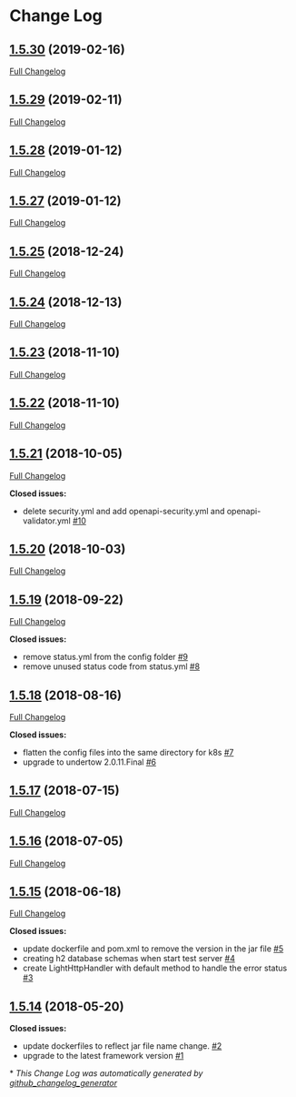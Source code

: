 # Change Log

## [1.5.30](https://github.com/networknt/light-tokenization/tree/1.5.30) (2019-02-16)
[Full Changelog](https://github.com/networknt/light-tokenization/compare/1.5.29...1.5.30)

## [1.5.29](https://github.com/networknt/light-tokenization/tree/1.5.29) (2019-02-11)
[Full Changelog](https://github.com/networknt/light-tokenization/compare/1.5.28...1.5.29)

## [1.5.28](https://github.com/networknt/light-tokenization/tree/1.5.28) (2019-01-12)
[Full Changelog](https://github.com/networknt/light-tokenization/compare/1.5.27...1.5.28)

## [1.5.27](https://github.com/networknt/light-tokenization/tree/1.5.27) (2019-01-12)
[Full Changelog](https://github.com/networknt/light-tokenization/compare/1.5.25...1.5.27)

## [1.5.25](https://github.com/networknt/light-tokenization/tree/1.5.25) (2018-12-24)
[Full Changelog](https://github.com/networknt/light-tokenization/compare/1.5.24...1.5.25)

## [1.5.24](https://github.com/networknt/light-tokenization/tree/1.5.24) (2018-12-13)
[Full Changelog](https://github.com/networknt/light-tokenization/compare/1.5.23...1.5.24)

## [1.5.23](https://github.com/networknt/light-tokenization/tree/1.5.23) (2018-11-10)
[Full Changelog](https://github.com/networknt/light-tokenization/compare/1.5.22...1.5.23)

## [1.5.22](https://github.com/networknt/light-tokenization/tree/1.5.22) (2018-11-10)
[Full Changelog](https://github.com/networknt/light-tokenization/compare/1.5.21...1.5.22)

## [1.5.21](https://github.com/networknt/light-tokenization/tree/1.5.21) (2018-10-05)
[Full Changelog](https://github.com/networknt/light-tokenization/compare/1.5.20...1.5.21)

**Closed issues:**

- delete security.yml and add openapi-security.yml and openapi-validator.yml [\#10](https://github.com/networknt/light-tokenization/issues/10)

## [1.5.20](https://github.com/networknt/light-tokenization/tree/1.5.20) (2018-10-03)
[Full Changelog](https://github.com/networknt/light-tokenization/compare/1.5.19...1.5.20)

## [1.5.19](https://github.com/networknt/light-tokenization/tree/1.5.19) (2018-09-22)
[Full Changelog](https://github.com/networknt/light-tokenization/compare/1.5.18...1.5.19)

**Closed issues:**

- remove status.yml from the config folder [\#9](https://github.com/networknt/light-tokenization/issues/9)
- remove unused status code from status.yml [\#8](https://github.com/networknt/light-tokenization/issues/8)

## [1.5.18](https://github.com/networknt/light-tokenization/tree/1.5.18) (2018-08-16)
[Full Changelog](https://github.com/networknt/light-tokenization/compare/1.5.17...1.5.18)

**Closed issues:**

- flatten the config files into the same directory for k8s [\#7](https://github.com/networknt/light-tokenization/issues/7)
- upgrade to undertow 2.0.11.Final [\#6](https://github.com/networknt/light-tokenization/issues/6)

## [1.5.17](https://github.com/networknt/light-tokenization/tree/1.5.17) (2018-07-15)
[Full Changelog](https://github.com/networknt/light-tokenization/compare/1.5.16...1.5.17)

## [1.5.16](https://github.com/networknt/light-tokenization/tree/1.5.16) (2018-07-05)
[Full Changelog](https://github.com/networknt/light-tokenization/compare/1.5.15...1.5.16)

## [1.5.15](https://github.com/networknt/light-tokenization/tree/1.5.15) (2018-06-18)
[Full Changelog](https://github.com/networknt/light-tokenization/compare/1.5.14...1.5.15)

**Closed issues:**

- update dockerfile and pom.xml to remove the version in the jar file [\#5](https://github.com/networknt/light-tokenization/issues/5)
- creating h2 database schemas when start test server [\#4](https://github.com/networknt/light-tokenization/issues/4)
- create LightHttpHandler with default method to handle the error status [\#3](https://github.com/networknt/light-tokenization/issues/3)

## [1.5.14](https://github.com/networknt/light-tokenization/tree/1.5.14) (2018-05-20)
**Closed issues:**

- update dockerfiles to reflect jar file name change. [\#2](https://github.com/networknt/light-tokenization/issues/2)
- upgrade to the latest framework version [\#1](https://github.com/networknt/light-tokenization/issues/1)



\* *This Change Log was automatically generated by [github_changelog_generator](https://github.com/skywinder/Github-Changelog-Generator)*